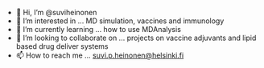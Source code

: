 - 👋 Hi, I’m @suviheinonen
- 👀 I’m interested in ... MD simulation, vaccines and immunology
- 🌱 I’m currently learning ... how to use MDAnalysis
- 💞️ I’m looking to collaborate on ... projects on vaccine adjuvants and lipid based drug deliver systems
- 📫 How to reach me ... suvi.p.heinonen@helsinki.fi

<!---
suviheinonen/suviheinonen is a ✨ special ✨ repository because its `README.md` (this file) appears on your GitHub profile.
You can click the Preview link to take a look at your changes.
--->
